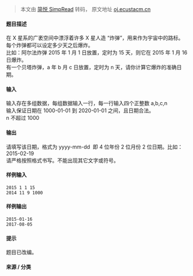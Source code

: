 > 本文由 [简悦 SimpRead](http://ksria.com/simpread/) 转码， 原文地址 [oj.ecustacm.cn](http://oj.ecustacm.cn/problem.php?id=1251)

#### 题目描述

在 X 星系的广袤空间中漂浮着许多 X 星人造 “炸弹”，用来作为宇宙中的路标。  
每个炸弹都可以设定多少天之后爆炸。  
比如：阿尔法炸弹 2015 年 1 月 1 日放置，定时为 15 天，则它在 2015 年 1 月 16 日爆炸。  
有一个贝塔炸弹，a 年 b 月 c 日放置，定时为 n 天，请你计算它爆炸的准确日期。  

#### 输入

输入存在多组数据，每组数据输入一行，每一行输入四个正整数 a,b,c,n  
输入保证日期在 1000-01-01 到 2020-01-01 之间，且日期合法。  
n 不超过 1000  

#### 输出

请填写该日期，格式为 yyyy-mm-dd  即 4 位年份 2 位月份 2 位日期。比如：2015-02-19  
请严格按照格式书写。不能出现其它文字或符号。  

#### 样例输入

```
2015 1 1 15
2014 11 9 1000
```

#### 样例输出

```
2015-01-16
2017-08-05
```

#### 提示

题目已改编。  

#### 来源 / 分类